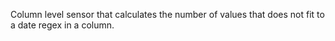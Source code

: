 Column level sensor that calculates the number of values that does not fit to a date regex in a column.
